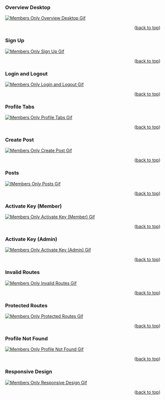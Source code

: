 <a name="demo-top"></a>

<!-- Overview Desktop -->

### Overview Desktop

[![Members Only Overview Desktop Gif][overview-desktop-gif]](./media/overview_desktop.gif)

<p align="right">(<a href="#demo-top">back to top</a>)</p>

<!-- Sign Up -->

### Sign Up

[![Members Only Sign Up Gif][signup-gif]](./media/signup.gif)

<p align="right">(<a href="#demo-top">back to top</a>)</p>

<!-- Login and Logout -->

### Login and Logout

[![Members Only Login and Logout Gif][login-logout-gif]](./media/login_logout.gif)

<p align="right">(<a href="#demo-top">back to top</a>)</p>

<!-- Profile Tabs -->

### Profile Tabs

[![Members Only Profile Tabs Gif][profile-tabs-gif]](./media/profile_tabs.gif)

<p align="right">(<a href="#demo-top">back to top</a>)</p>

<!-- Create Post -->

### Create Post

[![Members Only Create Post Gif][create-post-gif]](./media/create_post.gif)

<p align="right">(<a href="#demo-top">back to top</a>)</p>

<!-- Posts  -->

### Posts

[![IMembers Only Posts Gif][posts-gif]](./media/posts.gif)

<p align="right">(<a href="#demo-top">back to top</a>)</p>

<!-- Activate Key (Member) -->

### Activate Key (Member)

[![Members Only Activate Key (Member) Gif][activate-key-member-gif]](./media/activate_key_member.gif)

<p align="right">(<a href="#demo-top">back to top</a>)</p>

<!-- Activate Key (Admin) -->

### Activate Key (Admin)

[![Members Only Activate Key (Admin) Gif][activate-key-admin-gif]](./media/activate_key_admin.gif)

<p align="right">(<a href="#demo-top">back to top</a>)</p>

<!-- Invalid Routes -->

### Invalid Routes

[![Members Only Invalid Routes Gif][invalid-routes-gif]](./media/invalid_routes.gif)

<p align="right">(<a href="#demo-top">back to top</a>)</p>

<!-- Protected Routes -->

### Protected Routes

[![Members Only Protected Routes Gif][protected-routes-gif]](./media/protected_routes.gif)

<p align="right">(<a href="#demo-top">back to top</a>)</p>

<!-- Profile Not Found -->

### Profile Not Found

[![Members Only Profile Not Found Gif][profile-not-found-gif]](./media/profile_not_found.gif)

<p align="right">(<a href="#demo-top">back to top</a>)</p>

<!-- Responsive Design -->

### Responsive Design

[![Members Only Responsive Design Gif][responsive-design-gif]](./media/responsive_design.gif)

<p align="right">(<a href="#demo-top">back to top</a>)</p>

<!-- MARKDOWN LINKS & IMAGES -->

[overview-desktop-gif]: ./media/overview_desktop.gif
[signup-gif]: ./media/signup.gif
[login-logout-gif]: ./media/login_logout.gif
[profile-tabs-gif]: ./media/profile_tabs.gif
[create-post-gif]: ./media/create_post.gif
[posts-gif]: ./media/posts.gif
[activate-key-member-gif]: ./media/activate_key_member.gif
[activate-key-admin-gif]: ./media/activate_key_admin.gif
[invalid-routes-gif]: ./media/invalid_routes.gif
[protected-routes-gif]: ./media/protected_routes.gif
[profile-not-found-gif]: ./media/profile_not_found.gif
[responsive-design-gif]: ./media/responsive_design.gif